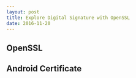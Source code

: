 ```yaml
---
layout: post
title: Explore Digital Signature with OpenSSL
date: 2016-11-20
---
```


## OpenSSL
## Android Certificate